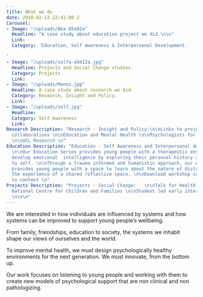```yaml
---
title: What we do
date: 2020-02-13 22:41:00 Z
Carousel:
- Image: "/uploads/Bea-85a92a"
  Headline: "A case study about education project we did.\n\n"
  Link: 
  Category: 'Education, Self Awareness & Interpersonal Development.

'
- Image: "/uploads/selfa-a5d12a.jpg"
  Headline: Projects and Social Change studies.
  Category: Projects
  Link: 
- Image: "/uploads/Manos.jpg"
  Headline: A case study about research we did.
  Category: Research, Insight and Policy.
  Link: 
- Image: "/uploads/self.jpg"
  Headline: 
  Category: Self Awareness
  Link: 
Research Description: "Research - Insight and Policy:\n\nLinks to projects/ blogs/
  collaborations \n\nEducation and Mental Health \n\nPsychologists for Social Change
  \n\nUCL Research \n"
Education Description: "Education - Self Awareness and Interpersonal development:
  \n\nOur Education Series provides young people with a therapeutic environment to
  develop emotional  intelligence by exploring their personal history and relationship
  to self. \n\nThrough a trauma informed and humanistic approach, our education programme
  provides young people with a space to learn about the nature of distress through
  the experience of a shared reflective space. \n\nDownload workshop content - link
  to content \n"
Projects Description: "Projects - Social Change:   \n\nTalk for Health \n\nAnna Freud
  National Centre for Children and Families \n\nStudent led early intervention initiatives
  \n\n\n"
---
```


We are interested in how individuals are influenced by systems and how systems can be improved to support young people’s wellbeing. 

From family, friendships, education to society, the systems we inhabit shape our views of ourselves and the world. 

To improve mental health, we must design psychologically healthy environments for the next generation. We must innovate, from the bottom up. 

Our work focuses on listening to young people and working with them to create new models of psychological support that are non clinical and non pathologizing. 
